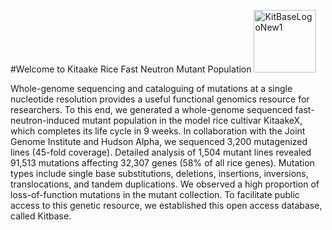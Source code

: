 #Welcome to Kitaake Rice Fast Neutron Mutant Population <img src="https://user-images.githubusercontent.com/11203168/91338139-502ec680-e789-11ea-9257-180e219983c2.png" alt="KitBaseLogoNew1" width=100 height=100>

Whole-genome sequencing and cataloguing of mutations at a single nucleotide resolution provides a useful functional genomics resource for researchers. To this end, we generated a whole-genome sequenced fast-neutron-induced mutant population in the model rice cultivar KitaakeX, which completes its life cycle in 9 weeks. In collaboration with the Joint Genome Institute and Hudson Alpha, we sequenced 3,200 mutagenized lines (45-fold coverage). Detailed analysis of 1,504 mutant lines revealed 91,513 mutations affecting 32,307 genes (58% of all rice genes). Mutation types include single base substitutions, deletions, insertions, inversions, translocations, and tandem duplications. We observed a high proportion of loss-of-function mutations in the mutant collection. To facilitate public access to this genetic resource, we established this open access database, called Kitbase. 
